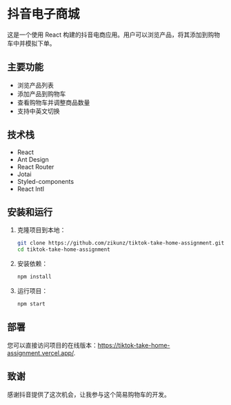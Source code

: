 # 抖音电子商城

这是一个使用 React 构建的抖音电商应用。用户可以浏览产品，将其添加到购物车中并模拟下单。

## 主要功能

- 浏览产品列表
- 添加产品到购物车
- 查看购物车并调整商品数量
- 支持中英文切换

## 技术栈

- React
- Ant Design
- React Router
- Jotai
- Styled-components
- React Intl

## 安装和运行

1. 克隆项目到本地：
    ```bash
    git clone https://github.com/zikunz/tiktok-take-home-assignment.git
    cd tiktok-take-home-assignment
    ```

2. 安装依赖：
   ```bash
   npm install
   ```
3. 运行项目：
   ```bash
   npm start
   ```

## 部署
您可以直接访问项目的在线版本：https://tiktok-take-home-assignment.vercel.app/.

## 致谢
感谢抖音提供了这次机会，让我参与这个简易购物车的开发。
